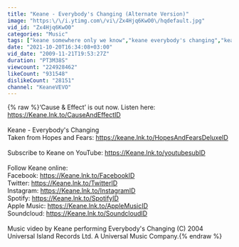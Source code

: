 ```yaml
---
title: "Keane - Everybody's Changing (Alternate Version)"
image: "https:\/\/i.ytimg.com\/vi\/Zx4Hjq6KwO0\/hqdefault.jpg"
vid_id: "Zx4Hjq6KwO0"
categories: "Music"
tags: ["keane somewhere only we know","keane everybody's changing","keane nothing in my way"]
date: "2021-10-20T16:34:08+03:00"
vid_date: "2009-11-21T19:53:27Z"
duration: "PT3M38S"
viewcount: "224928462"
likeCount: "931548"
dislikeCount: "28151"
channel: "KeaneVEVO"
---
```

{% raw %}‘Cause &amp; Effect’ is out now. Listen here: <a rel="nofollow" target="blank" href="https://Keane.lnk.to/CauseAndEffectID">https://Keane.lnk.to/CauseAndEffectID</a><br /><br />Keane - Everybody's Changing <br />Taken from Hopes and Fears: <a rel="nofollow" target="blank" href="https://keane.lnk.to/HopesAndFearsDeluxeID">https://keane.lnk.to/HopesAndFearsDeluxeID</a> <br /><br />Subscribe to Keane on YouTube:  <a rel="nofollow" target="blank" href="https://Keane.lnk.to/youtubesubID">https://Keane.lnk.to/youtubesubID</a><br /><br />Follow Keane online:<br />Facebook: <a rel="nofollow" target="blank" href="https://Keane.lnk.to/FacebookID">https://Keane.lnk.to/FacebookID</a><br />Twitter: <a rel="nofollow" target="blank" href="https://Keane.lnk.to/TwitterID">https://Keane.lnk.to/TwitterID</a><br />Instagram: <a rel="nofollow" target="blank" href="https://Keane.lnk.to/InstagramID">https://Keane.lnk.to/InstagramID</a>  <br />Spotify: <a rel="nofollow" target="blank" href="https://Keane.lnk.to/SpotifyID">https://Keane.lnk.to/SpotifyID</a>  <br />Apple Music: <a rel="nofollow" target="blank" href="https://Keane.lnk.to/AppleMusicID">https://Keane.lnk.to/AppleMusicID</a> <br />Soundcloud: <a rel="nofollow" target="blank" href="https://Keane.lnk.to/SoundcloudID">https://Keane.lnk.to/SoundcloudID</a><br /><br />Music video by Keane performing Everybody's Changing (C) 2004 Universal Island Records Ltd. A Universal Music Company.{% endraw %}
